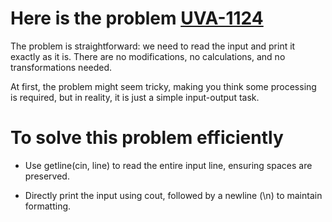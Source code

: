 # Here is the problem [UVA-1124](https://vjudge.net/problem/UVA-1124) #

The problem is straightforward: we need to read the input and print it exactly as it is. There are no modifications, no calculations, and no transformations needed.

At first, the problem might seem tricky, making you think some processing is required, but in reality, it is just a simple input-output task.

# To solve this problem efficiently #

* Use getline(cin, line) to read the entire input line, ensuring spaces are preserved.

* Directly print the input using cout, followed by a newline (\n) to maintain formatting.
